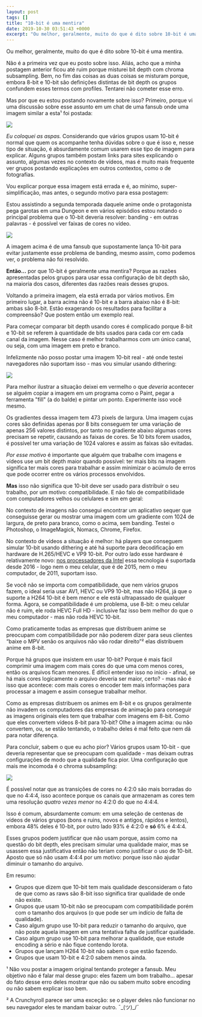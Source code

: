 ```yaml
---
layout: post
tags: []
title: "10-bit é uma mentira"
date: 2019-10-30 03:51:43 +0000
excerpt: "Ou melhor, geralmente, muito do que é dito sobre 10-bit é uma mentira.  Não é a primeira vez que eu posto sobre isso. Aliás, acho que a..."
---
```


Ou melhor, geralmente, muito do que é dito sobre 10-bit é uma mentira.

Não é a primeira vez que eu posto sobre isso. Aliás, acho que a minha postagem anterior ficou até ruim porque misturei bit depth com chroma subsampling. Bem, no fim das coisas as duas coisas se misturam porque, embora 8-bit e 10-bit são definições distintas de bit depth os grupos confundem esses termos com profiles. Tentarei não cometer esse erro.

Mas por que eu estou postando novamente sobre isso? Primeiro, porque vi uma discussão sobre esse assunto em um chat de uma fansub onde uma imagem similar a esta¹ foi postada:

![](https://i.imgur.com/XUifVdX.png)

*Eu coloquei as aspas.* Considerando que vários grupos usam 10-bit é normal que quem os acompanhe tenha dúvidas sobre o que é isso e, nesse tipo de situação, é absurdamente comum usarem esse tipo de imagem para explicar. Alguns grupos também postam links para sites explicando o assunto, algumas vezes no contexto de vídeos, mas é muito mais frequente ver grupos postando explicações em outros contextos, como o de fotografias.

Vou explicar porque essa imagem está errada e é, ao mínimo, super-simplificação, mas antes, o segundo motivo para essa postagem:

Estou assistindo a segunda temporada daquele anime onde o protagonista pega garotas em uma Dungeon e em vários episódios estou notando o principal problema que o 10-bit deveria resolver: banding - em outras palavras - é possível ver faixas de cores no vídeo.

![](https://i.imgur.com/g95IG7u.png)

A imagem acima é de uma fansub que supostamente lança 10-bit para evitar justamente esse problema de banding, mesmo assim, como podemos ver, o problema não foi resolvido.

**Então...** por que 10-bit é geralmente uma mentira? Porque as razões apresentadas pelos grupos para usar essa configuração de bit depth são, na maioria dos casos, diferentes das razões reais desses grupos.

Voltando a primeira imagem, ela está errada por vários motivos. Em primeiro lugar, a barra acima não é 10-bit e a barra abaixo não é 8-bit: ambas são 8-bit. Estão exagerando os resultados para facilitar a compreensão? Que postem então um exemplo real.

Para começar comparar bit depth usando cores é complicado porque 8-bit e 10-bit se referem à quantidade de bits usados para cada cor em cada canal da imagem. Nesse caso é melhor trabalharmos com um único canal, ou seja, com uma imagem em preto e branco.

Infelizmente não posso postar uma imagem 10-bit real - até onde testei navegadores não suportam isso - mas vou simular usando dithering:

![](https://i.imgur.com/9G7KAEc.png)

Para melhor ilustrar a situação deixei em vermelho o que *deveria* acontecer se alguém copiar a imagem em um programa como o Paint, pegar a ferramenta "fill" (a do balde) e pintar um ponto. Experimente isso você mesmo.

Os gradientes dessa imagem tem 473 pixels de largura. Uma imagem cujas cores são definidas apenas por 8 bits conseguem ter uma variação de apenas 256 valores distintos, por tanto no gradiente abaixo algumas cores precisam se repetir, causando as faixas de cores. Se 10 bits forem usados, é possível ter uma variação de 1024 valores e assim as faixas são evitadas.

*Por esse motivo* é importante que alguém que trabalhe com imagens e vídeos use um bit depth maior quando possível: ter mais bits na imagem significa ter mais cores para trabalhar e assim minimizar o acúmulo de erros que pode ocorrer entre os vários processos envolvidos.

**Mas** isso não significa que 10-bit deve ser usado para distribuir o seu trabalho, por um motivo: compatibilidade. E não falo de compatibilidade com computadores velhos ou celulares e sim em geral:

No contexto de imagens não consegui encontrar um aplicativo sequer que conseguisse gerar ou mostrar uma imagem com um gradiente com 1024 de largura, de preto para branco, como o acima, sem banding. Testei o Photoshop, o ImageMagick, Nomacs, Chrome, Firefox.

No contexto de vídeos a situação é melhor: há players que conseguem simular 10-bit usando dithering e até há suporte para decodificação em hardware de H.265/HEVC e VP9 10-bit. Por outro lado esse hardware é relativamente novo: [nos processadores da Intel](https://software.intel.com/en-us/articles/enable-10bpp) essa tecnologia é suportada desde 2016 - logo nem o meu celular, que é de 2015, nem o meu computador, de 2011, suportam isso.

Se você não se importa com compatibilidade, que nem vários grupos fazem, o ideal seria usar AV1, HEVC ou VP9 10-bit, mas não H264, já que o suporte a H264 10-bit é bem menor e ele está ultrapassado de qualquer forma. Agora, se compatibilidade é um problema, use 8-bit: o meu celular não é ruim, ele roda HEVC Full HD - inclusive faz isso bem melhor do que o meu computador - mas não roda HEVC 10-bit.

Como praticamente todas as empresas que distribuem anime se preocupam com compatibilidade por não poderem dizer para seus clientes “baixe o MPV senão os arquivos não vão rodar direito”² elas distribuem anime em 8-bit.

Porque há grupos que insistem em usar 10-bit? Porque é mais fácil comprimir uma imagem com mais cores do que uma com menos cores, então os arquivos ficam menores. É difícil entender isso no início - afinal, se há mais cores logicamente o arquivo deveria ser maior, certo? - mas não é isso que acontece: com mais cores o encoder tem mais informações para processar a imagem e assim consegue trabalhar melhor.

Como as empresas distribuem os animes em 8-bit e os grupos geralmente não invadem os computadores das empresas de animação para conseguir as imagens originais eles tem que trabalhar com imagens em 8-bit. Como que eles convertem vídeos 8-bit para 10-bit? Olhe a imagem acima: ou não convertem, ou, se estão tentando, o trabalho deles é mal feito que nem dá para notar diferença.

Para concluir, sabem o que eu acho pior? Vários grupos usam 10-bit - que deveria representar que se preocupam com qualidade - mas deixam outras configurações de modo que a qualidade fica pior. Uma configuração que mais me incomoda é o chroma subsampling:

![](https://i.imgur.com/XswK3kR.png)

É possível notar que as transições de cores no 4:2:0 são mais borradas do que no 4:4:4, isso acontece porque os canais que armazenam as cores tem uma resolução *quatro vezes menor* no 4:2:0 do que no 4:4:4.

Isso é comum, absurdamente comum: em uma seleção de centenas de vídeos de vários grupos (bons e ruins, novos e antigos, rápidos e lentos), embora 48% deles é 10-bit, por outro lado 93% é 4:2:0 e **só** 6% é 4:4:4.

Esses grupos podem justificar que não usam porque, assim como na questão do bit depth, eles precisam simular uma qualidade maior, mas se usassem essa justificativa então não teriam como justificar o uso de 10-bit. Aposto que só não usam 4:4:4 por um motivo: porque isso não ajudar diminuir o tamanho do arquivo.

Em resumo:

* Grupos que dizem que 10-bit tem mais qualidade desconsideram o fato de que como as raws são 8-bit isso significa tirar qualidade de onde não existe.
* Grupos que usam 10-bit não se preocupam com compatibilidade porém com o tamanho dos arquivos (o que pode ser um indício de falta de qualidade).
* Caso algum grupo use 10-bit para reduzir o tamanho do arquivo, que não poste aquela imagem em uma tentativa falha de justificar qualidade.
* Caso algum grupo use 10-bit para melhorar a qualidade, que estude encoding a sério e não fique contendo lorota.
* Grupos que lançam H264 10-bit não sabem o que estão fazendo.
* Grupos que usam 10-bit e 4:2:0 sabem menos ainda.

¹ Não vou postar a imagem original tentando proteger a fansub. Meu objetivo não é falar mal desse grupo: eles fazem um bom trabalho... apesar do fato desse erro deles mostrar que não ou sabem muito sobre encoding ou não sabem explicar isso bem.

² A Crunchyroll parece ser uma exceção: se o player deles não funcionar no seu navegador eles te mandam baixar outro. ¯\_(ツ)_/¯